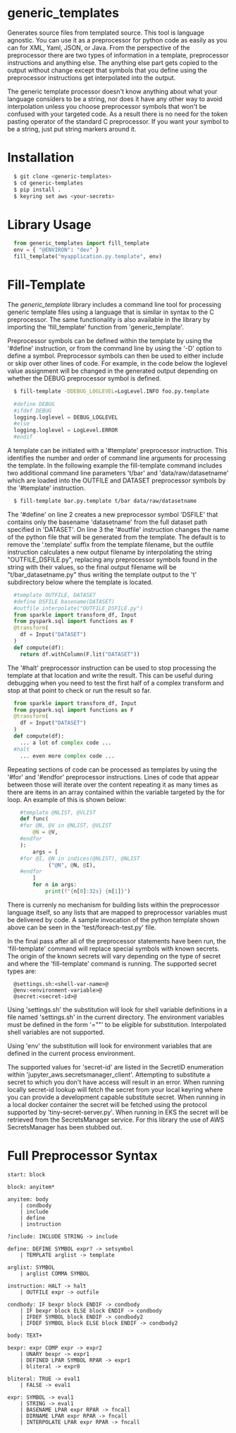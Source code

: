 # generic_templates
Generates source files from templated source.  This tool is language agnostic.  You can use it as a preprocessor for python
code as easily as you can for XML, Yaml, JSON, or Java.  From the perspective of the preprocessor there are two types of 
information in a template, preprocessor instructions and anything else.  The anything else part gets copied to the output 
without change except that symbols that you define using the preprocessor instructions get interpolated into the output.

The generic template processor doesn't know anything about what your language considers to be a string, nor does it have 
any other way to avoid interpolation unless you choose preprocessor symbols that won't be confused with your targeted code.
As a result there is no need for the token pasting operator of the standard C preprocessor.  If you want your symbol to be
a string, just put string markers around it.

# Installation

```sh
  $ git clone <generic-templates>
  $ cd generic-templates
  $ pip install .
  $ keyring set aws <your-secrets>
```

# Library Usage

```python
  from generic_templates import fill_template
  env = { "@ENVIRON": "dev" }
  fill_template("myapplication.py.template", env)
```

# Fill-Template
The *generic_template* library includes a command line tool for processing generic template files using a language
that is similar in syntax to the C preprocessor.  The same functionality is also available in the library
by importing the 'fill_template' function from 'generic_template'.

Preprocessor symbols can be defined within the template by using the '#define' instruction, or from the command line
by using the '-D' option to define a symbol.  Preprocessor symbols can then be used to either include or skip over
other lines of code.  For example, in the code below the loglevel value assignment will be changed in the generated
output depending on whether the DEBUG preprocessor symbol is defined.

```bash
  $ fill-template -DDEBUG_LOGLEVEL=LogLevel.INFO foo.py.template
```

```python
  #define DEBUG
  #ifdef DEBUG
  logging.loglevel = DEBUG_LOGLEVEL
  #else
  logging.loglevel = LogLevel.ERROR
  #endif
```

A template can be initiated with a '#template' preprocessor instruction.  This identifies the number and order of
command line arguments for processing the template.  In the following example the fill-template command includes 
two additional command line parameters 't/bar' and 'data/raw/datasetname' which are loaded into the OUTFILE and DATASET
preprocessor symbols by the '#template' instruction.

```bash
  $ fill-template bar.py.template t/bar data/raw/datasetname
```

The '#define' on line 2 creates a new preprocessor symbol 'DSFILE' that contains only the basename 'datasetname' from the
full dataset path specified in 'DATASET'.  On line 3 the '#outfile' instruction changes the name of the python file that 
will be generated from the template.  The default is to remove the '.template' suffix from the template filename, but 
the outfile instruction calculates a new output filename by interpolating the string "OUTFILE_DSFILE.py", replacing 
any preprocessor symbols found in the string with their values, so the final output filename will be "t/bar_datasetname.py"
thus writing the template output to the 't' subdirectory below where the template is located.

```python
  #template OUTFILE, DATASET
  #define DSFILE basename(DATASET)
  #outfile interpolate("OUTFILE_DSFILE.py")
  from sparkle import transform_df, Input
  from pyspark.sql import functions as F
  @transform(
    df = Input("DATASET")
  )
  def compute(df):
    return df.withColumn(F.lit("DATASET"))
```

The '#halt' preprocessor instruction can be used to stop processing the template at that location and write the result.  This 
can be useful during debugging when you need to test the first half of a complex transform and stop at that point to check or run
the result so far.

```python
  from sparkle import transform_df, Input
  from pyspark.sql import functions as F
  @transform(
    df = Input("DATASET")
  )
  def compute(df):
    ... a lot of complex code ...
  #halt
    ... even more complex code ...
```

Repeating sections of code can be processed as templates by using the '#for' and '#endfor' preprocessor instructions.  Lines of code that
appear between those will iterate over the content repeating it as many times as there are items in an array contained within the variable
targeted by the for loop. An example of this is shown below:

```python
    #template @NLIST, @VLIST
    def func(
    #for @N, @V in @NLIST, @VLIST
        @N = @V,
    #endfor
    ):
        args = [
    #for @I, @N in indices(@NLIST), @NLIST
             ("@N", @N, @I),
    #endfor
        ]
        for n in args:
            print(f"{n[0]:32s} {n[1]}")
```
There is currenly no mechanism for building lists within the preprocessor language itself, so any lists that are
mapped to preprocessor variables must be delivered by code.  A sample invocation of the python template shown above can be seen in the
'test/foreach-test.py' file.

In the final pass after all of the preprocessor statements have been run, the 'fill-template' command will replace special symbols with 
known secrets.  The origin of the known secrets will vary depending on the type of secret and where the 'fill-template' command is running.
The supported secret types are:

```
  @settings.sh:<shell-var-name>@
  @env:<environment-variable>@
  @secret:<secret-id>@
```

Using 'settings.sh' the substitution will look for shell variable definitions in a file named 'settings.sh' in the current directory.
The environment variables must be defined in the form '<VARNAME>="<VALUE>"' to be eligible for substitution.  Interpolated shell 
variables are not supported.

Using 'env' the substitution will look for environment variables that are defined in the current process environment.

The supported values for 'secret-id' are listed in the SecretID enumeration within 'jupyter_aws.secretsmanager_client'.  Attempting to 
substitute a secret to which you don't have access will result in an error.  When running locally secret-id lookup will fetch the secret
from your local keyring where you can provide a development capable substitute secret.  When running in a local docker container the secret
will be fetched using the protocol supported by 'tiny-secret-server.py'.  When running in EKS the secret will be retrieved from the SecretsManager
service.  For this library the use of AWS SecretsManager has been stubbed out.

# Full Preprocessor Syntax

```
start: block

block: anyitem*

anyitem: body
    | condbody
    | include
    | define
    | instruction

?include: INCLUDE STRING -> include

define: DEFINE SYMBOL expr? -> setsymbol
    | TEMPLATE arglist -> template

arglist: SYMBOL
    | arglist COMMA SYMBOL

instruction: HALT -> halt
    | OUTFILE expr -> outfile

condbody: IF bexpr block ENDIF -> condbody
    | IF bexpr block ELSE block ENDIF -> condbody
    | IFDEF SYMBOL block ENDIF -> condbody2
    | IFDEF SYMBOL block ELSE block ENDIF -> condbody2

body: TEXT+

bexpr: expr COMP expr -> expr2
    | UNARY bexpr -> expr1
    | DEFINED LPAR SYMBOL RPAR -> expr1
    | bliteral -> expr0

bliteral: TRUE -> eval1
    | FALSE -> eval1

expr: SYMBOL -> eval1
    | STRING -> eval1
    | BASENAME LPAR expr RPAR -> fncall
    | DIRNAME LPAR expr RPAR -> fncall
    | INTERPOLATE LPAR expr RPAR -> fncall
```
